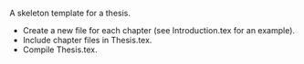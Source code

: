 A skeleton template for a thesis.

* Create a new file for each chapter (see Introduction.tex for an example).
* Include chapter files in Thesis.tex.
* Compile Thesis.tex.

